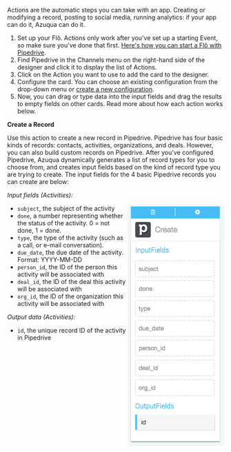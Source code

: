 Actions are the automatic steps you can take with an app. Creating or modifying a record, posting to social media, running analytics: if your app can do it, Azuqua can do it. 

1. Set up your Flõ. Actions only work after you've set up a starting Event, so make sure you've done that first. [Here's how you can start a Flõ with Pipedrive]().
2. Find Pipedrive in the Channels menu on the right-hand side of the designer and click it to display the list of Actions.
3. Click on the Action you want to use to add the card to the designer. 
4. Configure the card. You can choose an existing configuration from the drop-down menu or [create a new configuration](). 
5. Now, you can drag or type data into the input fields and drag the results to empty fields on other cards. Read more about how each action works below.

**Create a Record**

Use this action to create a new record in Pipedrive. Pipedrive has four basic kinds of records: contacts, activities, organizations, and deals. However, you can also build custom records on Pipedrive. After you've configured Pipedrive, Azuqua dynamically generates a list of record types for you to choose from, and creates input fields based on the kind of record type you are trying to create. The input fields for the 4 basic Pipedrive records you can create are below:

*Input fields (Activities):*  

<img src="pipedriveAction1-1.png" style="float:right"></img>

* `subject`, the subject of the activity
* `done`, a number representing whether the status of the activity. 0 = not done, 1 = done. 
* `type`, the type of the activity (such as a call, or e-mail conversation).
* `due_date`, the due date of the activity. Format: YYYY-MM-DD
* `person_id`, the ID of the person this activity will be associated with
* `deal_id`, the ID of the deal this activity will be associated with
* `org_id`, the ID of the organization this activity will be associated with

*Output data (Activities):*  

* `id`, the unique record ID of the activity in Pipedrive

